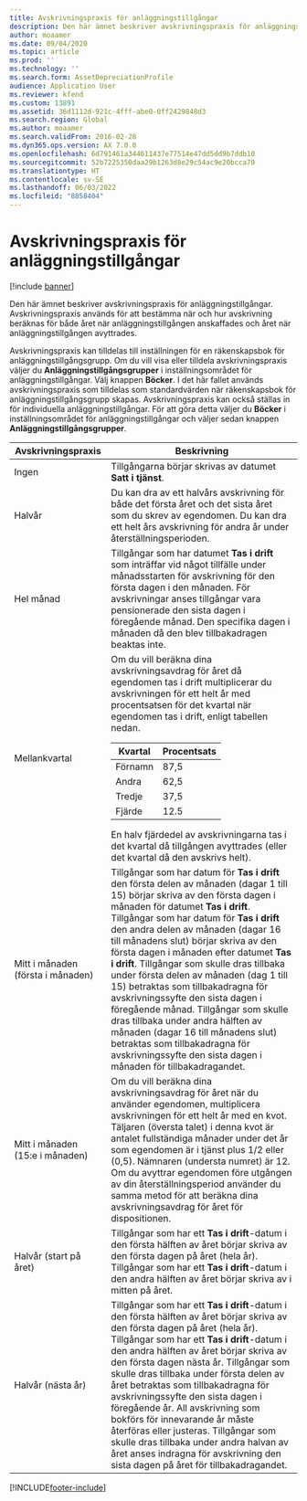 ```yaml
---
title: Avskrivningspraxis för anläggningstillgångar
description: Den här ämnet beskriver avskrivningspraxis för anläggningstillgångar.
author: moaamer
ms.date: 09/04/2020
ms.topic: article
ms.prod: ''
ms.technology: ''
ms.search.form: AssetDepreciationProfile
audience: Application User
ms.reviewer: kfend
ms.custom: 13891
ms.assetid: 36d1112d-921c-4fff-abe0-0ff2429848d3
ms.search.region: Global
ms.author: moaamer
ms.search.validFrom: 2016-02-28
ms.dyn365.ops.version: AX 7.0.0
ms.openlocfilehash: 6d791461a344611437e77514e47dd5dd9b7ddb10
ms.sourcegitcommit: 52b7225350daa29b1263d8e29c54ac9e20bcca70
ms.translationtype: HT
ms.contentlocale: sv-SE
ms.lasthandoff: 06/03/2022
ms.locfileid: "8858404"
---
```

# <a name="fixed-asset-depreciation-conventions"></a>Avskrivningspraxis för anläggningstillgångar

[!include [banner](../includes/banner.md)]

Den här ämnet beskriver avskrivningspraxis för anläggningstillgångar. Avskrivningspraxis används för att bestämma när och hur avskrivning beräknas för både året när anläggningstillgången anskaffades och året när anläggningstillgången avyttrades.

Avskrivningspraxis kan tilldelas till inställningen för en räkenskapsbok för anläggningstillgångsgrupp. Om du vill visa eller tilldela avskrivningspraxis väljer du **Anläggningstillgångsgrupper** i inställningsområdet för anläggningstillgångar. Välj knappen **Böcker**. I det här fallet används avskrivningspraxis som tilldelas som standardvärden när räkenskapsbok för anläggningstillgångsgrupp skapas. Avskrivningspraxis kan också ställas in för individuella anläggningstillgångar. För att göra detta väljer du **Böcker** i inställningsområdet för anläggningstillgångar och väljer sedan knappen **Anläggningstillgångsgrupper**.

| Avskrivningspraxis   | Beskrivning |
|---------------------------|-------------|
| Ingen                      | Tillgångarna börjar skrivas av datumet <strong>Satt i tjänst</strong>. |
| Halvår                 | Du kan dra av ett halvårs avskrivning för både det första året och det sista året som du skrev av egendomen. Du kan dra ett helt års avskrivning för andra år under återställningsperioden. |
| Hel månad                | Tillgångar som har datumet <strong>Tas i drift</strong> som inträffar vid något tillfälle under månadsstarten för avskrivning för den första dagen i den månaden. För avskrivningar anses tillgångar vara pensionerade den sista dagen i föregående månad. Den specifika dagen i månaden då den blev tillbakadragen beaktas inte. |
| Mellankvartal               | Om du vill beräkna dina avskrivningsavdrag för året då egendomen tas i drift multiplicerar du avskrivningen för ett helt år med procentsatsen för det kvartal när egendomen tas i drift, enligt tabellen nedan.<table><thead><tr><th>Kvartal</th><th>Procentsats</th></tr></thead><tbody><tr><td>Förnamn</td><td>87,5</td></tr><tr><td>Andra</td><td>62,5</td></tr><tr><td>Tredje</td><td>37,5</td></tr><tr><td>Fjärde</td><td>12.5</td></tr></tbody></table>En halv fjärdedel av avskrivningarna tas i det kvartal då tillgången avyttrades (eller det kvartal då den avskrivs helt). |
| Mitt i månaden (första i månaden)  | Tillgångar som har datum för <strong>Tas i drift</strong> den första delen av månaden (dagar 1 till 15) börjar skriva av den första dagen i månaden för datumet <strong>Tas i drift</strong>. Tillgångar som har datum för <strong>Tas i drift</strong> den andra delen av månaden (dagar 16 till månadens slut) börjar skriva av den första dagen i månaden efter datumet <strong>Tas i drift</strong>. Tillgångar som skulle dras tillbaka under första delen av månaden (dag 1 till 15) betraktas som tillbakadragna för avskrivningssyfte den sista dagen i föregående månad. Tillgångar som skulle dras tillbaka under andra hälften av månaden (dagar 16 till månadens slut) betraktas som tillbakadragna för avskrivningssyfte den sista dagen i månaden för tillbakadragandet. |
| Mitt i månaden (15:e i månaden) | Om du vill beräkna dina avskrivningsavdrag för året när du använder egendomen, multiplicera avskrivningen för ett helt år med en kvot. Täljaren (översta talet) i denna kvot är antalet fullständiga månader under det år som egendomen är i tjänst plus 1/2 eller (0,5). Nämnaren (understa numret) är 12. Om du avyttrar egendomen före utgången av din återställningsperiod använder du samma metod för att beräkna dina avskrivningsavdrag för året för dispositionen. |
| Halvår (start på året) | Tillgångar som har ett <strong>Tas i drift</strong>-datum i den första hälften av året börjar skriva av den första dagen på året (hela år). Tillgångar som har ett <strong>Tas i drift</strong>-datum i den andra hälften av året börjar skriva av i mitten på året. |
| Halvår (nästa år)     | Tillgångar som har ett <strong>Tas i drift</strong>-datum i den första hälften av året börjar skriva av den första dagen på året (hela år). Tillgångar som har ett <strong>Tas i drift</strong>-datum i den andra hälften av året börjar skriva av den första dagen nästa år. Tillgångar som skulle dras tillbaka under första delen av året betraktas som tillbakadragna för avskrivningssyfte den sista dagen i föregående år. All avskrivning som bokförs för innevarande år måste återföras eller justeras. Tillgångar som skulle dras tillbaka under andra halvan av året anses indragna för avskrivning den sista dagen på året för tillbakadragandet. |


[!INCLUDE[footer-include](../../includes/footer-banner.md)]
